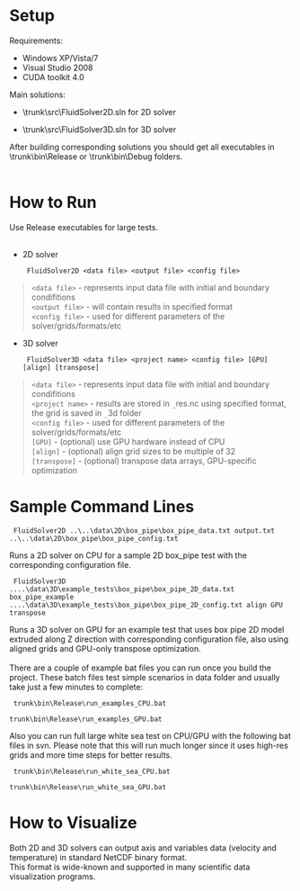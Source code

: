 # Setup #

Requirements:
  * Windows XP/Vista/7
  * Visual Studio 2008
  * CUDA toolkit 4.0

Main solutions:
  * \trunk\src\FluidSolver2D.sln for 2D solver <br>
<ul><li>\trunk\src\FluidSolver3D.sln for 3D solver <br></li></ul>

After building corresponding solutions you should get all executables in \trunk\bin\Release or \trunk\bin\Debug folders.<br>
<br>
<h1>How to Run</h1>

Use Release executables for large tests.<br>
<br>
<ul><li>2D solver<br>
<pre><code> FluidSolver2D &lt;data file&gt; &lt;output file&gt; &lt;config file&gt; </code></pre>
</li></ul><blockquote><code>&lt;data file&gt;</code> - represents input data file with initial and boundary condifitions <br>
<code>&lt;output file&gt;</code> - will contain results in specified format <br>
<code>&lt;config file&gt;</code> - used for different parameters of the solver/grids/formats/etc <br></blockquote>

<ul><li>3D solver<br>
<pre><code> FluidSolver3D &lt;data file&gt; &lt;project name&gt; &lt;config file&gt; [GPU] [align] [transpose] </code></pre>
</li></ul><blockquote><code>&lt;data file&gt;</code>  - represents input data file with initial and boundary condifitions <br>
<code>&lt;project name&gt;</code>  - results are stored in <project name><code>_</code>res.nc using specified format, the grid is saved in <project name><code>_</code>3d folder <br>
<code>&lt;config file&gt;</code>  - used for different parameters of the solver/grids/formats/etc <br>
<code>[GPU]</code>  - (optional) use GPU hardware instead of CPU <br>
<code>[align]</code>  - (optional) align grid sizes to be multiple of 32 <br>
<code>[transpose]</code>  - (optional) transpose data arrays, GPU-specific optimization<br></blockquote>

<h1>Sample Command Lines</h1>

<pre><code> FluidSolver2D ..\..\data\2D\box_pipe\box_pipe_data.txt output.txt ..\..\data\2D\box_pipe\box_pipe_config.txt </code></pre>
Runs a 2D solver on CPU for a sample 2D box_pipe test with the corresponding configuration file. <br> <pre><code> FluidSolver3D ..\..\data\3D\example_tests\box_pipe\box_pipe_2D_data.txt box_pipe_example ..\..\data\3D\example_tests\box_pipe\box_pipe_2D_config.txt align GPU transpose</code></pre>
Runs a 3D solver on GPU for an example test that uses box pipe 2D model extruded along Z direction with corresponding configuration file, also using aligned grids and GPU-only transpose optimization.<br>
<br>
There are a couple of example bat files you can run once you build the project. These batch files test simple scenarios in data folder and usually take just a few minutes to complete:<br>
<pre><code> trunk\bin\Release\run_examples_CPU.bat<br>
trunk\bin\Release\run_examples_GPU.bat </code></pre>

Also you can run full large white sea test on CPU/GPU with the following bat files in svn. Please note that this will run much longer since it uses high-res grids and more time steps for better results.<br>
<pre><code> trunk\bin\Release\run_white_sea_CPU.bat<br>
trunk\bin\Release\run_white_sea_GPU.bat </code></pre>

<h1>How to Visualize</h1>

Both 2D and 3D solvers can output axis and variables data (velocity and temperature) in standard NetCDF binary format. <br>
This format is wide-known and supported in many scientific data visualization programs.<br>
<br>
